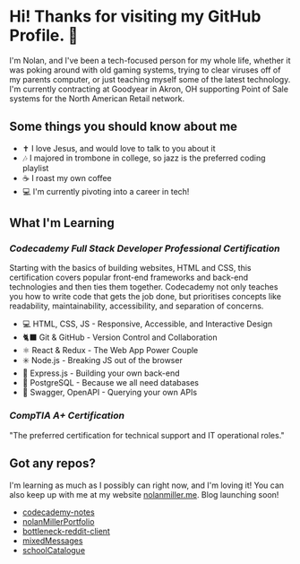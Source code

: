# Hi! Thanks for visiting my GitHub Profile. 👋

I'm Nolan, and I've been a tech-focused person for my whole life, whether it was poking around with old gaming systems, trying to clear viruses off of my parents computer, or just teaching myself some of the latest technology. I'm currently contracting at Goodyear in Akron, OH supporting Point of Sale systems for the North American Retail network.

## Some things you should know about me
+ ✝️ I love Jesus, and would love to talk to you about it
+ 🎶 I majored in trombone in college, so jazz is the preferred coding playlist
+ ☕ I roast my own coffee
+ 💻 I'm currently pivoting into a career in tech!

## What I'm Learning

### *Codecademy Full Stack Developer Professional Certification*
Starting with the basics of building websites, HTML and CSS, this certification covers popular front-end frameworks and back-end technologies and then ties them together. Codecademy not only teaches you how to write code that gets the job done, but prioritises concepts like readability, maintainability, accessibility, and separation of concerns.

+ 💻 HTML, CSS, JS - Responsive, Accessible, and Interactive Design
+ 🐈‍⬛ Git & GitHub - Version Control and Collaboration
+ ⚛️ React & Redux - The Web App Power Couple
+ ✳️ Node.js - Breaking JS out of the browser
+ 🚂 Express.js - Building your own back-end
+ 🐘 PostgreSQL - Because we all need databases
+ 🕺 Swagger, OpenAPI - Querying your own APIs

### *CompTIA A+ Certification*
"The preferred certification for technical support and IT operational roles."

## Got any repos?
I'm learning as much as I possibly can right now, and I'm loving it! You can also keep up with me at my website [nolanmiller.me](nolanmiller.me). Blog launching soon!
+ [codecademy-notes](https://github.com/nmiller15/codecademy-notes)
+ [nolanMillerPortfolio](https://github.com/nmiller15/nolanMillerPortfolio)
+ [bottleneck-reddit-client](https://github.com/nmiller15/bottleneck-reddit-client)
+ [mixedMessages](https://github.com/nmiller15/mixedMessages)
+ [schoolCatalogue](https://github.com/nmiller15/schoolCatalogue)

<!---
nmiller15/nmiller15 is a ✨ special ✨ repository because its `README.md` (this file) appears on your GitHub profile.
You can click the Preview link to take a look at your changes.
--->
